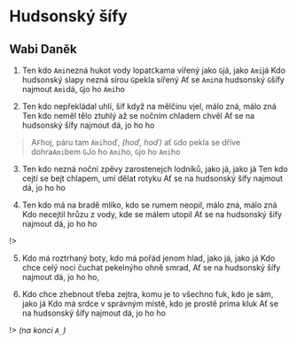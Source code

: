 # Hudsonský šífy
## Wabi Daněk
1. Ten kdo `Ami`nezná hukot vody lopat`C`kama vířený
jako `G`já, jako `Ami`já
Kdo hudsonský slapy nezná sírou `G`pekla sířený
Ať se `Ami`na hudsonský `G`šífy najmout `Ami`dá, `G`jo ho `Ami`ho

2. Ten kdo nepřekládal uhlí, šíf když na mělčinu vjel,
málo zná, málo zná
Ten kdo neměl tělo ztuhlý až se nočním chladem chvěl
Ať se na hudsonský šífy najmout dá, jo ho ho

> A`F`hoj, páru tam `Ami`hoď, *(hoď, hoď)*
ať `G`do pekla se dříve dohra`Ami`bem
`G`Jo ho `Ami`ho, `G`jo ho `Ami`ho

3. Ten kdo nezná noční zpěvy zarostenejch lodníků,
jako já, jako já
Ten kdo cejtí se bejt chlapem, umí dělat rotyku
Ať se na hudsonský šífy najmout dá, jo ho ho

4. Ten kdo má na bradě mlíko, kdo se rumem neopil,
málo zná, málo zná
Kdo necejtil hrůzu z vody, kde se málem utopil
Ať se na hudsonský šífy najmout dá, jo ho ho

!>

5. Kdo má roztrhaný boty, kdo má pořád jenom hlad,
jako já, jako já
Kdo chce celý noci čuchat pekelnýho ohně smrad,
Ať se na hudsonský šífy najmout dá, jo ho ho,

6. Kdo chce zhebnout třeba zejtra, komu je to všechno fuk,
kdo je sám, jako já
Kdo má srdce v správným místě, kdo je prostě prima kluk
Ať se na hudsonský šífy najmout dá, jo ho ho

!> *(na konci `A_`)*
